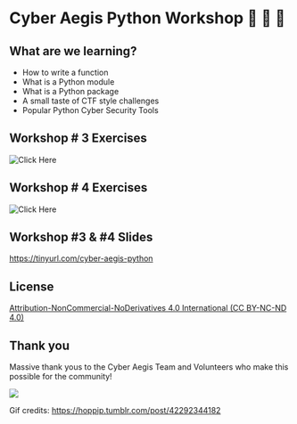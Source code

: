 # Cyber Aegis Python Workshop 🎉 🐍 🎉 

## What are we learning? 

- How to write a function
- What is a Python module
- What is a Python package
- A small taste of CTF style challenges
- Popular Python Cyber Security Tools

## Workshop # 3 Exercises 
![Click Here](https://github.com/rachelwritingcode/cyber-aegis-python-workshop/tree/main/module_03/exercises)

## Workshop # 4 Exercises 
![Click Here](https://github.com/rachelwritingcode/cyber-aegis-python-workshop/tree/main/module_04/exercises)

## Workshop #3 & #4 Slides
https://tinyurl.com/cyber-aegis-python

## License
[Attribution-NonCommercial-NoDerivatives 4.0 International (CC BY-NC-ND 4.0)](https://creativecommons.org/licenses/by-nc-nd/4.0/)

## Thank you
Massive thank yous to the Cyber Aegis Team and Volunteers who make this possible for the community! 

![](https://media.giphy.com/media/BXVRf5GyMlElO/giphy.gif)

Gif credits: https://hoppip.tumblr.com/post/42292344182

